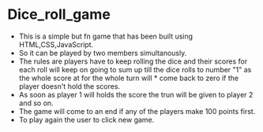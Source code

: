 # Dice_roll_game
* This is a simple but fn game that has been built using HTML,CSS,JavaScript.
* So it can be played by two members simultanously.
* The rules are players have to keep rolling the dice and their scores for each roll will keep on going to sum up till the dice rolls to number "1" as the whole score at for the whole turn will * come back to zero if the player doesn't hold the scores.
* As soon as player 1 will holds the score the trun will be given to player 2 and so on.
* The game will come to an end if any of the players make 100 points first.
* To play again the user to click new game.  
